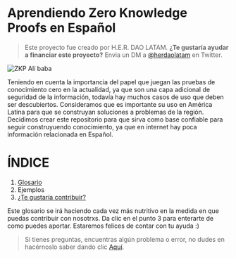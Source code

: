 # Aprendiendo Zero Knowledge Proofs en Español

>Este proyecto fue creado por H.E.R. DAO LATAM.
>**¿Te gustaría ayudar a financiar este proyecto?**
>Envia un DM a [@herdaolatam](https://mobile.twitter.com/herdaolatam) en Twitter.

![ZKP Alí baba](https://academy.bit2me.com/wp-content/uploads/2019/05/cueva-de-alibaba.jpg)

Teniendo en cuenta la importancia del papel que juegan las pruebas de conocimiento cero en la actualidad, ya que son una capa adicional de seguridad de la información, todavía hay muchos casos de uso que deben ser descubiertos.
Consideramos que es importante su uso en América Latina para que se construyan soluciones a problemas de la región.
Decidimos crear este repositorio para que sirva como base confiable para seguir construyuendo conocimiento, ya que en internet hay poca información relacionada en Español. 


# ÍNDICE

1. [Glosario]() 
2. Ejemplos 
3. [¿Te gustaría contribuir?](https://github.com/Cmolosa/ZKP-en-Espanol/blob/main/Contribuciones.md) 

Este glosario se irá haciendo cada vez más nutritivo en la medida en que puedas contribuir con nosotrxs.
Da clic en el punto 3 para enterarte de como puedes aportar.
Estaremos felices de contar con tu ayuda :)

> Si tienes preguntas, encuentras algún problema o error, no dudes en hacérnoslo saber dando clic [Aquí](https://github.com/Cmolosa/ZKP-en-Espanol/issues).
